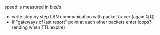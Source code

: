 speed is measured in bits/s

-  write step by step LAN communication with packet tracer (again Q.Q)
- if "gateways of last resort" point at each other packets enter loops? (ending when TTL expire)